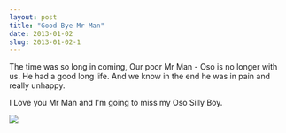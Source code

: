```yaml
---
layout: post
title: "Good Bye Mr Man"
date: 2013-01-02
slug: 2013-01-02-1
---
```


The time was  so long in coming, Our poor Mr Man - Oso is no longer with us.  He had a good long life.  And we know in the end he was in pain and really unhappy. 

I Love you Mr Man and I&apos;m going to miss my Oso Silly Boy.


 ![](/visible-light/images/assets/521444_10151324697119169_1005201589_n-thumb-300x224-262.jpg) 
<br />
